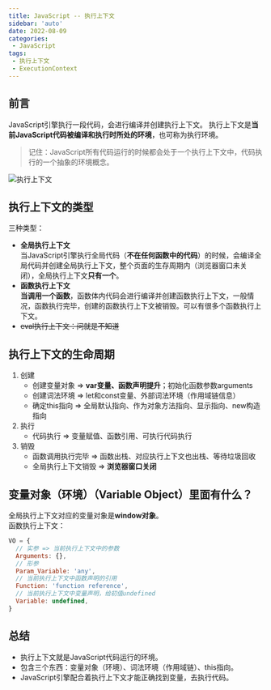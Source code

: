 ```yaml
---
title: JavaScript -- 执行上下文
sidebar: 'auto'
date: 2022-08-09
categories:
 - JavaScript
tags:
 - 执行上下文
 - ExecutionContext
---
```


## 前言
JavaScript引擎执行一段代码，会进行编译并创建执行上下文。
执行上下文是**当前JavaScript代码被编译和执行时所处的环境**，也可称为执行环境。
> 记住：JavaScript所有代码运行的时候都会处于一个执行上下文中，代码执行的一个抽象的环境概念。

![执行上下文](https://s2.loli.net/2022/08/09/UXynSCBro68dYNZ.png)

## 执行上下文的类型
三种类型：
* **全局执行上下文**<br/>
  当JavaScript引擎执行全局代码（**不在任何函数中的代码**）的时候，会编译全局代码并创建全局执行上下文，整个页面的生存周期内（浏览器窗口未关闭），全局执行上下文**只有一个**。
* **函数执行上下文**<br/>
  **当调用一个函数**，函数体内代码会进行编译并创建函数执行上下文，一般情况，函数执行完毕，创建的函数执行上下文被销毁。可以有很多个函数执行上下文。
* ~~eval执行上下文：问就是不知道~~

## 执行上下文的生命周期
1. 创建
   * 创建变量对象 => **var变量、函数声明提升**；初始化函数参数arguments
   * 创建词法环境 => let和const变量、外部词法环境（作用域链信息）
   * 确定this指向 => 全局默认指向、作为对象方法指向、显示指向、new构造指向
2. 执行
   * 代码执行 => 变量赋值、函数引用、可执行代码执行
3. 销毁
   * 函数调用执行完毕 => 函数出栈、对应执行上下文也出栈、等待垃圾回收
   * 全局执行上下文销毁 => **浏览器窗口关闭**

## 变量对象（环境）（Variable Object）里面有什么？
全局执行上下文对应的变量对象是**window对象**。<br/>
函数执行上下文：
```js
VO = {
  // 实参 => 当前执行上下文中的参数
  Arguments: {},
  // 形参
  Param_Variable: 'any',
  // 当前执行上下文中函数声明的引用
  Function: 'function reference',
  // 当前执行上下文中变量声明，给初值undefined
  Variable: undefined,
}
```

## 总结
* 执行上下文就是JavaScript代码运行的环境。
* 包含三个东西：变量对象（环境）、词法环境（作用域链）、this指向。
* JavaScript引擎配合着执行上下文才能正确找到变量，去执行代码。